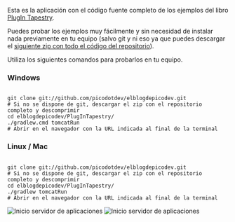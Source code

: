 Esta es la aplicación con el código fuente completo de los ejemplos del libro [PlugIn Tapestry](http://goo.gl/WFQgY).

Puedes probar los ejemplos muy fácilmente y sin necesidad de instalar nada previamente en tu equipo 
(salvo git y ni eso ya que puedes descargar el [siguiente zip con todo el código del repositorio](https://github.com/picodotdev/elblogdepicodev/archive/master.zip)). 

Utiliza los siguientes comandos para probarlos en tu equipo.

### Windows
<pre><code>
git clone git://github.com/picodotdev/elblogdepicodev.git 
# Si no se dispone de git, descargar el zip con el repositorio completo y descomprimir 
cd elblogdepicodev/PlugInTapestry/ 
./gradlew.cmd tomcatRun 
# Abrir en el navegador con la URL indicada al final de la terminal
</code></pre>

### Linux / Mac
<pre><code>
git clone git://github.com/picodotdev/elblogdepicodev.git 
# Si no se dispone de git, descargar el zip con el repositorio completo y descomprimir 
cd elblogdepicodev/PlugInTapestry/ 
./gradlew tomcatRun 
# Abrir en el navegador con la URL indicada al final de la terminal
</code></pre>

![Inicio servidor de aplicaciones](/misc/inicio-rapido-5.png)
![Inicio servidor de aplicaciones](/misc/PlugInTapestry.png)